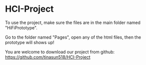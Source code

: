 # HCI-Project

To use the project, make sure the files are in the main folder named "HiFiPrototype".


Go to the folder named "Pages", open any of the html files, then the prototype will shows up!


You are welcome to download our project from github:
https://github.com/tinasun518/HCI-Project